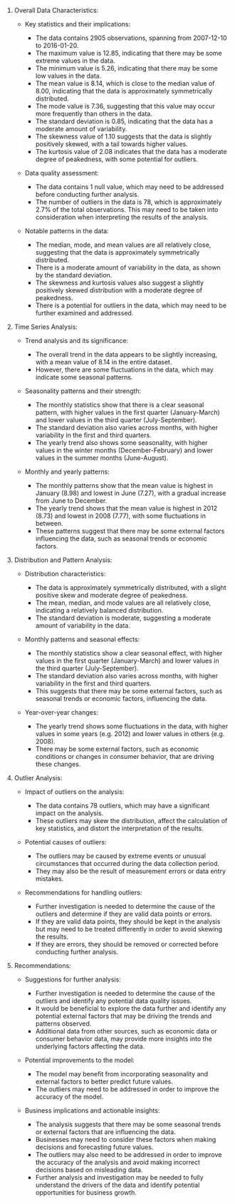 
1. Overall Data Characteristics:
    - Key statistics and their implications:
        - The data contains 2905 observations, spanning from 2007-12-10 to 2016-01-20.
        - The maximum value is 12.85, indicating that there may be some extreme values in the data.
        - The minimum value is 5.26, indicating that there may be some low values in the data.
        - The mean value is 8.14, which is close to the median value of 8.00, indicating that the data is approximately symmetrically distributed.
        - The mode value is 7.36, suggesting that this value may occur more frequently than others in the data.
        - The standard deviation is 0.85, indicating that the data has a moderate amount of variability.
        - The skewness value of 1.10 suggests that the data is slightly positively skewed, with a tail towards higher values.
        - The kurtosis value of 2.08 indicates that the data has a moderate degree of peakedness, with some potential for outliers.

    - Data quality assessment:
        - The data contains 1 null value, which may need to be addressed before conducting further analysis.
        - The number of outliers in the data is 78, which is approximately 2.7% of the total observations. This may need to be taken into consideration when interpreting the results of the analysis.

    - Notable patterns in the data:
        - The median, mode, and mean values are all relatively close, suggesting that the data is approximately symmetrically distributed.
        - There is a moderate amount of variability in the data, as shown by the standard deviation.
        - The skewness and kurtosis values also suggest a slightly positively skewed distribution with a moderate degree of peakedness.
        - There is a potential for outliers in the data, which may need to be further examined and addressed.

2. Time Series Analysis:
    - Trend analysis and its significance:
        - The overall trend in the data appears to be slightly increasing, with a mean value of 8.14 in the entire dataset.
        - However, there are some fluctuations in the data, which may indicate some seasonal patterns.

    - Seasonality patterns and their strength:
        - The monthly statistics show that there is a clear seasonal pattern, with higher values in the first quarter (January-March) and lower values in the third quarter (July-September).
        - The standard deviation also varies across months, with higher variability in the first and third quarters.
        - The yearly trend also shows some seasonality, with higher values in the winter months (December-February) and lower values in the summer months (June-August).
    
    - Monthly and yearly patterns:
        - The monthly patterns show that the mean value is highest in January (8.98) and lowest in June (7.27), with a gradual increase from June to December.
        - The yearly trend shows that the mean value is highest in 2012 (8.73) and lowest in 2008 (7.77), with some fluctuations in between.
        - These patterns suggest that there may be some external factors influencing the data, such as seasonal trends or economic factors.

3. Distribution and Pattern Analysis:
    - Distribution characteristics:
        - The data is approximately symmetrically distributed, with a slight positive skew and moderate degree of peakedness.
        - The mean, median, and mode values are all relatively close, indicating a relatively balanced distribution.
        - The standard deviation is moderate, suggesting a moderate amount of variability in the data.

    - Monthly patterns and seasonal effects:
        - The monthly statistics show a clear seasonal effect, with higher values in the first quarter (January-March) and lower values in the third quarter (July-September).
        - The standard deviation also varies across months, with higher variability in the first and third quarters.
        - This suggests that there may be some external factors, such as seasonal trends or economic factors, influencing the data.

    - Year-over-year changes:
        - The yearly trend shows some fluctuations in the data, with higher values in some years (e.g. 2012) and lower values in others (e.g. 2008).
        - There may be some external factors, such as economic conditions or changes in consumer behavior, that are driving these changes.

4. Outlier Analysis:
    - Impact of outliers on the analysis:
        - The data contains 78 outliers, which may have a significant impact on the analysis.
        - These outliers may skew the distribution, affect the calculation of key statistics, and distort the interpretation of the results.

    - Potential causes of outliers:
        - The outliers may be caused by extreme events or unusual circumstances that occurred during the data collection period.
        - They may also be the result of measurement errors or data entry mistakes.

    - Recommendations for handling outliers:
        - Further investigation is needed to determine the cause of the outliers and determine if they are valid data points or errors.
        - If they are valid data points, they should be kept in the analysis but may need to be treated differently in order to avoid skewing the results.
        - If they are errors, they should be removed or corrected before conducting further analysis.

5. Recommendations:
    - Suggestions for further analysis:
        - Further investigation is needed to determine the cause of the outliers and identify any potential data quality issues.
        - It would be beneficial to explore the data further and identify any potential external factors that may be driving the trends and patterns observed.
        - Additional data from other sources, such as economic data or consumer behavior data, may provide more insights into the underlying factors affecting the data.

    - Potential improvements to the model:
        - The model may benefit from incorporating seasonality and external factors to better predict future values.
        - The outliers may need to be addressed in order to improve the accuracy of the model.

    - Business implications and actionable insights:
        - The analysis suggests that there may be some seasonal trends or external factors that are influencing the data.
        - Businesses may need to consider these factors when making decisions and forecasting future values.
        - The outliers may also need to be addressed in order to improve the accuracy of the analysis and avoid making incorrect decisions based on misleading data.
        - Further analysis and investigation may be needed to fully understand the drivers of the data and identify potential opportunities for business growth.